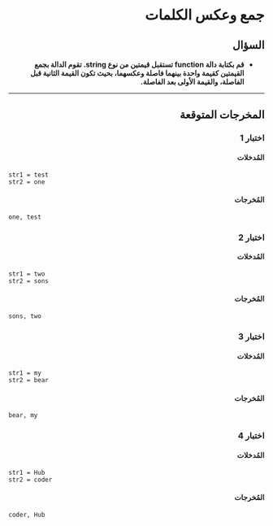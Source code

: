 # <div dir="rtl">جمع وعكس الكلمات</div>

## <div dir="rtl">السؤال</div>

<ul dir="rtl">
<li>
<b>
قم بكتابة دالة function تستقبل قيمتين من نوع string. تقوم الدالة بجمع القيمتين كقيمة واحدة بينهما فاصلة وعكسهما، بحيث تكون القيمة الثانية قبل الفاصلة، والقيمة الأولى بعد الفاصلة.
</b>
</li>
</ul>

---

## <div dir="rtl">المخرجات المتوقعة</div>

### <div dir="rtl">اختبار 1</div>

#### <div dir="rtl">المُدخلات</div>

```text
str1 = test
str2 = one
```

#### <div dir="rtl">المُخرجات</div>

```text
one, test
```

### <div dir="rtl">اختبار 2</div>

#### <div dir="rtl">المُدخلات</div>

```text
str1 = two
str2 = sons
```

#### <div dir="rtl">المُخرجات</div>

```text
sons, two
```

### <div dir="rtl">اختبار 3</div>

#### <div dir="rtl">المُدخلات</div>

```text
str1 = my
str2 = bear
```

#### <div dir="rtl">المُخرجات</div>

```text
bear, my
```

### <div dir="rtl">اختبار 4</div>

#### <div dir="rtl">المُدخلات</div>

```text
str1 = Hub
str2 = coder
```

#### <div dir="rtl">المُخرجات</div>

```text
coder, Hub
```
